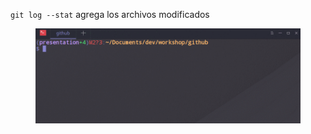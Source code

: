 `git log --stat` agrega los archivos modificados

<figure class="toggle-figure">
    <span class="toggle-figure__button"></span>
    <img class="toggle-figure__figure" alt="git log --stat" src="img/gif/git-log-stat.gif"/>
</figure>
